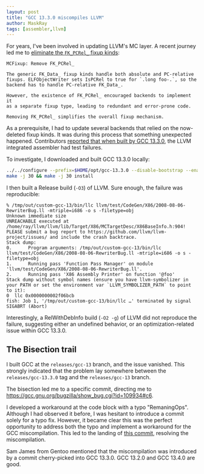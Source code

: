 ```yaml
---
layout: post
title: "GCC 13.3.0 miscompiles LLVM"
author: MaskRay
tags: [assembler,llvm]
---
```


For years, I've been involved in updating LLVM's MC layer. A recent journey led me to [eliminate the `FK_PCRel_` fixup kinds](/blog/2025-05-26-llvm-integrated-assembler-improving-expressions-and-relocations):

    MCFixup: Remove FK_PCRel_

    The generic FK_Data_ fixup kinds handle both absolute and PC-relative
    fixups. ELFObjectWriter sets IsPCRel to true for `.long foo-.`, so the
    backend has to handle PC-relative FK_Data_.

    However, the existence of FK_PCRel_ encouraged backends to implement it
    as a separate fixup type, leading to redundant and error-prone code.

    Removing FK_PCRel_ simplifies the overall fixup mechanism.

<!-- more -->

As a prerequisite, I had to update several backends that relied on the now-deleted fixup kinds.
It was during this process that something unexpected happened.
Contributors [reported that when built by GCC 13.3.0](https://github.com/llvm/llvm-project/commit/c20379198c7fb66b9514d21ae1e07b0705e3e6fa), the LLVM integrated assembler had test failures.

To investigate, I downloaded and built GCC 13.3.0 locally:

```sh
../../configure --prefix=$HOME/opt/gcc-13.3.0 --disable-bootstrap --enable-languages=c,c++ --disable-libsanitizer --disable-multilib
make -j 30 && make -j 30 install
```

I then built a Release build (`-O3`) of LLVM. Sure enough, the failure was reproducible:

```
% /tmp/out/custom-gcc-13/bin/llc llvm/test/CodeGen/X86/2008-08-06-RewriterBug.ll -mtriple=i686 -o s -filetype=obj
Unknown immediate size
UNREACHABLE executed at /home/ray/llvm/llvm/lib/Target/X86/MCTargetDesc/X86BaseInfo.h:904!
PLEASE submit a bug report to https://github.com/llvm/llvm-project/issues/ and include the crash backtrace.
Stack dump:
0.      Program arguments: /tmp/out/custom-gcc-13/bin/llc llvm/test/CodeGen/X86/2008-08-06-RewriterBug.ll -mtriple=i686 -o s -filetype=obj
1.      Running pass 'Function Pass Manager' on module 'llvm/test/CodeGen/X86/2008-08-06-RewriterBug.ll'.
2.      Running pass 'X86 Assembly Printer' on function '@foo'
Stack dump without symbol names (ensure you have llvm-symbolizer in your PATH or set the environment var `LLVM_SYMBOLIZER_PATH` to point to it):
0  llc 0x0000000002f06bcb
fish: Job 1, '/tmp/out/custom-gcc-13/bin/llc …' terminated by signal SIGABRT (Abort)
```

Interestingly, a RelWithDebInfo build (`-O2 -g`) of LLVM did not reproduce the failure, suggesting either an undefined behavior, or an optimization-related issue within GCC 13.3.0.

## The Bisection trail

I built GCC at the `releases/gcc-13` branch, and the issue vanished. This strongly indicated that the problem lay somewhere between the `releases/gcc-13.3.0` tag and the `releases/gcc-13` branch.

The bisection led me to a specific commit, directing me to <https://gcc.gnu.org/bugzilla/show_bug.cgi?id=109934#c6>.

I developed a workaround at the code block with a typo "RemaningOps".
Although I had observed it before, I was hesitant to introduce a commit solely for a typo fix.
However, it became clear this was the perfect opportunity to address both the typo and implement a workaround for the GCC miscompilation.
This led to the landing of [this commit](https://github.com/llvm/llvm-project/commit/6d67794d164ebeedbd287816e1541964fb5d6c99), resolving the miscompilation.

Sam James from Gentoo mentioned that the miscompilation was introduced by a commit cherry-picked into GCC 13.3.0. GCC 13.2.0 and GCC 13.4.0 are good.
